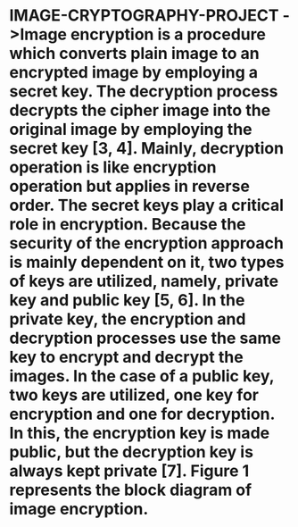 # IMAGE-CRYPTOGRAPHY-PROJECT ->Image encryption is a procedure which converts plain image to an encrypted image by employing a secret key. The decryption process decrypts the cipher image into the original image by employing the secret key [3, 4]. Mainly, decryption operation is like encryption operation but applies in reverse order. The secret keys play a critical role in encryption. Because the security of the encryption approach is mainly dependent on it, two types of keys are utilized, namely, private key and public key [5, 6]. In the private key, the encryption and decryption processes use the same key to encrypt and decrypt the images. In the case of a public key, two keys are utilized, one key for encryption and one for decryption. In this, the encryption key is made public, but the decryption key is always kept private [7]. Figure 1 represents the block diagram of image encryption.

